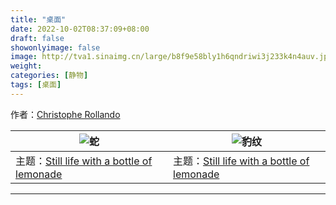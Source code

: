 ```yaml
---
title: "桌面"
date: 2022-10-02T08:37:09+08:00
draft: false
showonlyimage: false
image: http://tva1.sinaimg.cn/large/b8f9e58bly1h6qndriwi3j233k4n4auv.jpg
weight: 
categories: [静物]
tags: [桌面]
---
```


作者：[Christophe Rollando](https://unsplash.com/@chrisrolls)
<!--more-->

![蛇](http://tva1.sinaimg.cn/large/b8f9e58bly1h6qndriwi3j233k4n4auv.jpg) | ![豹纹](http://tva1.sinaimg.cn/large/b8f9e58bly1h6r8gzjhw7j230u4j24qp.jpg)
-|-
主题：[Still life with a bottle of lemonade](https://unsplash.com/photos/dqXVg6BjehU) | 主题：[Still life with a bottle of lemonade](https://unsplash.com/photos/Gf1Hz_Jh9Ak)

---